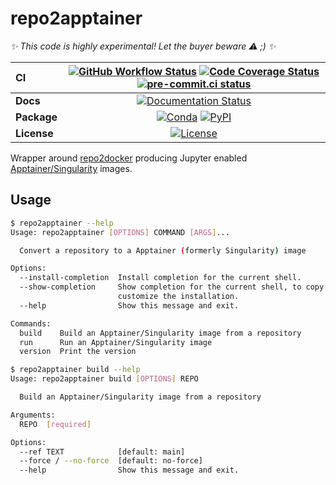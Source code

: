 # repo2apptainer

_✨ This code is highly experimental! Let the buyer beware ⚠️ ;) ✨_

| CI          | [![GitHub Workflow Status][github-ci-badge]][github-ci-link] [![Code Coverage Status][codecov-badge]][codecov-link] [![pre-commit.ci status][pre-commit.ci-badge]][pre-commit.ci-link] |
| :---------- | :------------------------------------------------------------------------------------------------------------------------------------------------------------------------------------: |
| **Docs**    |                                                                     [![Documentation Status][rtd-badge]][rtd-link]                                                                     |
| **Package** |                                                          [![Conda][conda-badge]][conda-link] [![PyPI][pypi-badge]][pypi-link]                                                          |
| **License** |                                                                         [![License][license-badge]][repo-link]                                                                         |

Wrapper around [repo2docker](https://github.com/jupyter/repo2docker) producing Jupyter enabled [Apptainer/Singularity](https://apptainer.org/) images.

## Usage

```bash
$ repo2apptainer --help
Usage: repo2apptainer [OPTIONS] COMMAND [ARGS]...

  Convert a repository to a Apptainer (formerly Singularity) image

Options:
  --install-completion  Install completion for the current shell.
  --show-completion     Show completion for the current shell, to copy it or
                        customize the installation.
  --help                Show this message and exit.

Commands:
  build    Build an Apptainer/Singularity image from a repository
  run      Run an Apptainer/Singularity image
  version  Print the version
```

```bash
$ repo2apptainer build --help
Usage: repo2apptainer build [OPTIONS] REPO

  Build an Apptainer/Singularity image from a repository

Arguments:
  REPO  [required]

Options:
  --ref TEXT            [default: main]
  --force / --no-force  [default: no-force]
  --help                Show this message and exit.
```

[github-ci-badge]: https://img.shields.io/github/workflow/status/andersy005/repo2apptainer/CI?label=CI&logo=github
[github-ci-link]: https://github.com/andersy005/repo2apptainer/actions?query=workflow%3ACI
[codecov-badge]: https://img.shields.io/codecov/c/github/andersy005/repo2apptainer.svg?logo=codecov
[codecov-link]: https://codecov.io/gh/andersy005/repo2apptainer
[rtd-badge]: https://img.shields.io/readthedocs/repo2apptainer/latest.svg
[rtd-link]: https://repo2apptainer.readthedocs.io/en/latest/?badge=latest
[pypi-badge]: https://img.shields.io/pypi/v/repo2apptainer?logo=pypi
[pypi-link]: https://pypi.org/project/repo2apptainer
[conda-badge]: https://img.shields.io/conda/vn/conda-forge/repo2apptainer?logo=anaconda
[conda-link]: https://anaconda.org/conda-forge/repo2apptainer
[license-badge]: https://img.shields.io/github/license/andersy005/repo2apptainer
[repo-link]: https://github.com/andersy005/repo2apptainer
[pre-commit.ci-badge]: https://results.pre-commit.ci/badge/github/andersy005/repo2apptainer/main.svg
[pre-commit.ci-link]: https://results.pre-commit.ci/latest/github/andersy005/repo2apptainer/main
